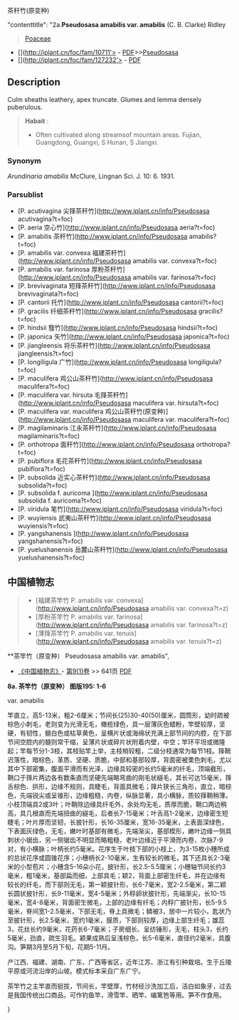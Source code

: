 茶秆竹(原变种)

 

  "contenttitle": "2a.**Pseudosasa amabilis var. amabilis** (C. B. Clarke) Ridley

> [Poaceae](http://www.iplant.cn/info/Poaceae?t=foc)
* [](http://iplant.cn/foc/fam/10711'> - [PDF](http://iplant.cn/foc/pdf/Poaceae.pdf)>>[Pseudosasa](http://www.iplant.cn/info/Pseudosasa?t=foc)
* [](http://iplant.cn/foc/fam/127232'> - [PDF](http://www.iplant.cn/foc/pdf/Pseudosasa.pdf)

## Description

Culm sheaths leathery, apex truncate. Glumes and lemma densely puberulous.

> **Habait** : 
>* Often cultivated along streamsof mountain areas. Fujian, Guangdong, Guangxi, S Hunan, S Jiangxi.

### Synonym
*Arundinaria amabilis* McClure, Lingnan Sci. J. 10: 6. 1931.

### Parsublist

* [P.  acutivagina  尖箨茶秆竹](http://www.iplant.cn/info/Pseudosasa acutivagina?t=foc)
* [P.  aeria  空心竹](http://www.iplant.cn/info/Pseudosasa aeria?t=foc)
* [P.  amabilis  茶秆竹](http://www.iplant.cn/info/Pseudosasa amabilis?t=foc)
* [P.  amabilis var. convexa  福建茶秆竹](http://www.iplant.cn/info/Pseudosasa amabilis var. convexa?t=foc)
* [P.  amabilis var. farinosa  厚粉茶秆竹](http://www.iplant.cn/info/Pseudosasa amabilis var. farinosa?t=foc)
* [P.  brevivaginata  短箨茶秆竹](http://www.iplant.cn/info/Pseudosasa brevivaginata?t=foc)
* [P.  cantorii  托竹](http://www.iplant.cn/info/Pseudosasa cantorii?t=foc)
* [P.  gracilis  纤细茶秆竹](http://www.iplant.cn/info/Pseudosasa gracilis?t=foc)
* [P.  hindsii  篲竹](http://www.iplant.cn/info/Pseudosasa hindsii?t=foc)
* [P.  japonica  矢竹](http://www.iplant.cn/info/Pseudosasa japonica?t=foc)
* [P.  jiangleensis  将乐茶秆竹](http://www.iplant.cn/info/Pseudosasa jiangleensis?t=foc)
* [P.  longiligula  广竹](http://www.iplant.cn/info/Pseudosasa longiligula?t=foc)
* [P.  maculifera  鸡公山茶秆竹](http://www.iplant.cn/info/Pseudosasa maculifera?t=foc)
* [P.  maculifera var. hirsuta  毛箨茶秆竹](http://www.iplant.cn/info/Pseudosasa maculifera var. hirsuta?t=foc)
* [P.  maculifera var. maculifera  鸡公山茶秆竹(原变种)](http://www.iplant.cn/info/Pseudosasa maculifera var. maculifera?t=foc)
* [P.  magilaminaris  江永茶秆竹](http://www.iplant.cn/info/Pseudosasa magilaminaris?t=foc)
* [P.  orthotropa  面秆竹](http://www.iplant.cn/info/Pseudosasa orthotropa?t=foc)
* [P.  pubiflora  毛花茶秆竹](http://www.iplant.cn/info/Pseudosasa pubiflora?t=foc)
* [P.  subsolida  近实心茶秆竹](http://www.iplant.cn/info/Pseudosasa subsolida?t=foc)
* [P.  subsolida f. auricoma  ](http://www.iplant.cn/info/Pseudosasa subsolida f. auricoma?t=foc)
* [P.  viridula  笔竹](http://www.iplant.cn/info/Pseudosasa viridula?t=foc)
* [P.  wuyiensis  武夷山茶秆竹](http://www.iplant.cn/info/Pseudosasa wuyiensis?t=foc)
* [P.  yangshanensis  ](http://www.iplant.cn/info/Pseudosasa yangshanensis?t=foc)
* [P.  yuelushanensis  岳麓山茶秆竹](http://www.iplant.cn/info/Pseudosasa yuelushanensis?t=foc)

## 中国植物志

> * [福建茶竿竹  P.  amabilis var. convexa](http://www.iplant.cn/info/Pseudosasa amabilis var. convexa?t=z)
> * [厚粉茶竿竹  P.  amabilis var. farinosa](http://www.iplant.cn/info/Pseudosasa amabilis var. farinosa?t=z)
> * [薄箨茶竿竹  P.  amabilis var. tenuis](http://www.iplant.cn/info/Pseudosasa amabilis var. tenuis?t=z)

**茶竿竹（原变种） Pseudosasa amabilis var. amabilis",

* [《中国植物志》](http://www.iplant.cn/frps)- [第9(1)卷](http://www.iplant.cn/frps/vol/9(1)) >> 641页 [PDF](http://www.iplant.cn/frps/pdf/9(1)/641.pdf)

**8a. 茶竿竹（原变种）  图版195: 1-6**

var. amabilis

竿直立，高5-13米，粗2-6厘米；节间长(25)30-40(50)厘米，圆筒形，幼时疏被棕色小刺毛，老则变为光滑无毛，橄榄绿色，具一层薄灰色蜡粉，竿壁较厚，坚硬，有韧性，髓白色或枯草黄色，呈横片状或海绵状充满上部节间的内腔，在下部节间空腔内的髓则常干缩，呈薄片状或碎片状附着内壁，中空；竿环平坦或微隆起；竿每节分1-3枝，其枝贴竿上举，主枝梢较粗，二级分枝通常为每节1枝。箨鞘迟落性，暗棕色，革质、坚硬、质脆，中部和基部较厚，背面密被栗色刺毛，尤以其中下部密集，腹面平滑而有光泽，边缘具较密的长约5毫米的纤毛，顶端截形，鞘口于箨片两边各有数条直而坚硬先端略弯曲的刚毛状繸毛，其长可达15毫米，箨舌棕色、拱形，边缘不规则，具睫毛，背面具微毛；箨片狭长三角形，直立，暗棕色，先端锐尖或呈锥形，边缘粗糙，内卷，纵脉显著，具小横脉，质较箨鞘稍薄。小枝顶端具2或3叶；叶鞘除边缘具纤毛外，余处均无毛，质厚而脆，鞘口两边稍高，具几根直而先端扭曲的繸毛，后者长7-15毫米；叶舌高1-2毫米，边缘密生短睫毛；叶片厚而坚韧，长披针形，长16-35厘米，宽16-35毫米，上表面深绿色，下表面灰绿色，无毛，嫩叶时基部有微毛，先端渐尖，基部楔形，嫩叶边缘一侧具刺状小锯齿，另一侧锯齿不明显而略粗糙，老叶边缘近于平滑而内卷，次脉7-9对，有小横脉；叶柄长约5毫米。花序生于叶枝下部的小枝上，为3-15枚小穗所成的总状花序或圆锥花序；小穗柄长2-10毫米，生有较长的微毛，其下还具长2-3毫米的小型苞片；小穗含5-16朵小花，披针形，长2.5-5.5厘米；小穗轴节间长约3毫米，粗1毫米，基部扁而细，上部具毛；颖2，背面上部密生纤毛，并在边缘有较长的纤毛，而下部则无毛，第一颖披针形，长6-7毫米，宽2-2.5毫米，第二颖长圆状披针形，长9-11毫米，宽4-5毫米；外稃卵状披针形，先端渐尖，长10-15毫米，宽4-8毫米，背面密生微毛，上部的边缘有纤毛；内稃广披针形，长5-9.5毫米，脊间宽1-2.5毫米，下部无毛，脊上具微毛；鳞被3，居中一片较小，匙状乃至披针形，长2.5毫米，宽约1毫米，膜质，下部则较厚，边缘上部生纤毛；雄蕊3，花丝长约9毫米，花药长6-7毫米；子房细长、呈纺锤形，无毛，柱头3，长约5毫米，劲直，疏生羽毛。颖果成熟后呈浅棕色，长5-6毫米，直径约2毫米，具腹沟。笋期3月至5月下旬，花期5-11月。

产江西、福建、湖南、广东、广西等省区，近年江苏、浙江有引种栽培。生于丘陵平原或河流沿岸的山坡。模式标本采自广东广宁。

茶竿竹之主竿直而挺拔，节间长，竿壁厚，竹材经沙洗加工后，洁白如象牙，过去是我国传统出口商品，可作钓鱼竿，滑雪竿、晒竿、编篱笆等用。笋不作食用。

}